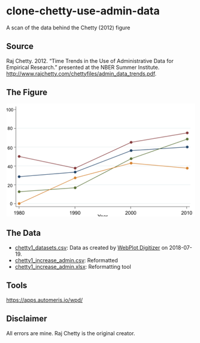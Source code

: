 # clone-chetty-use-admin-data
A scan of the data behind the Chetty (2012) figure

## Source

Raj Chetty. 2012. “Time Trends in the Use of Administrative Data for Empirical Research.” presented at the NBER Summer Institute. http://www.rajchetty.com/chettyfiles/admin_data_trends.pdf.

## The Figure

![the graph](Screen_Shot_2018-07-19_11.20.16.png "Figure 2")

## The Data

- [chetty1_datasets.csv](chetty1_datasets.csv): Data as created by [WebPlot Digitizer](https://apps.automeris.io/wpd/) on 2018-07-19.
- [chetty1_increase_admin.csv](chetty1_increase_admin.csv): Reformatted
- [chetty1_increase_admin.xlsx](chetty1_increase_admin.xlsx): Reformatting tool


## Tools

https://apps.automeris.io/wpd/

## Disclaimer

All errors are mine. Raj Chetty is the original creator.
